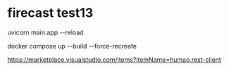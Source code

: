 # firecast test13

uvicorn main:app --reload

docker compose up --build --force-recreate

https://marketplace.visualstudio.com/items?itemName=humao.rest-client
